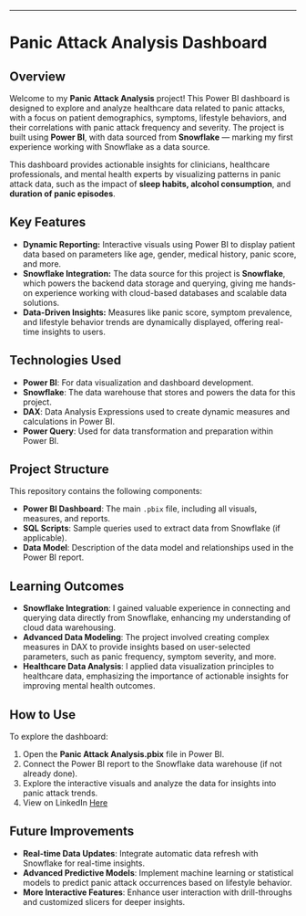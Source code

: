 ---

# **Panic Attack Analysis Dashboard**

## **Overview**

Welcome to my **Panic Attack Analysis** project! This Power BI dashboard is designed to explore and analyze healthcare data related to panic attacks, with a focus on patient demographics, symptoms, lifestyle behaviors, and their correlations with panic attack frequency and severity. The project is built using **Power BI**, with data sourced from **Snowflake** — marking my first experience working with Snowflake as a data source.

This dashboard provides actionable insights for clinicians, healthcare professionals, and mental health experts by visualizing patterns in panic attack data, such as the impact of **sleep habits, alcohol consumption**, and **duration of panic episodes**.

## **Key Features**

* **Dynamic Reporting:** Interactive visuals using Power BI to display patient data based on parameters like age, gender, medical history, panic score, and more.
* **Snowflake Integration:** The data source for this project is **Snowflake**, which powers the backend data storage and querying, giving me hands-on experience working with cloud-based databases and scalable data solutions.
* **Data-Driven Insights:** Measures like panic score, symptom prevalence, and lifestyle behavior trends are dynamically displayed, offering real-time insights to users.

## **Technologies Used**

* **Power BI**: For data visualization and dashboard development.
* **Snowflake**: The data warehouse that stores and powers the data for this project.
* **DAX**: Data Analysis Expressions used to create dynamic measures and calculations in Power BI.
* **Power Query**: Used for data transformation and preparation within Power BI.

## **Project Structure**

This repository contains the following components:

* **Power BI Dashboard**: The main `.pbix` file, including all visuals, measures, and reports.
* **SQL Scripts**: Sample queries used to extract data from Snowflake (if applicable).
* **Data Model**: Description of the data model and relationships used in the Power BI report.

## **Learning Outcomes**

* **Snowflake Integration**: I gained valuable experience in connecting and querying data directly from Snowflake, enhancing my understanding of cloud data warehousing.
* **Advanced Data Modeling**: The project involved creating complex measures in DAX to provide insights based on user-selected parameters, such as panic frequency, symptom severity, and more.
* **Healthcare Data Analysis**: I applied data visualization principles to healthcare data, emphasizing the importance of actionable insights for improving mental health outcomes.

## **How to Use**

To explore the dashboard:

1. Open the **Panic Attack Analysis.pbix** file in Power BI.
2. Connect the Power BI report to the Snowflake data warehouse (if not already done).
3. Explore the interactive visuals and analyze the data for insights into panic attack trends.
4. View on LinkedIn [Here](https://www.linkedin.com/posts/emmanuel-idowu-analyst_powerbi-snowflake-healthcareanalytics-activity-7338573276513734657-Q33O")

## **Future Improvements**

* **Real-time Data Updates**: Integrate automatic data refresh with Snowflake for real-time insights.
* **Advanced Predictive Models**: Implement machine learning or statistical models to predict panic attack occurrences based on lifestyle behavior.
* **More Interactive Features**: Enhance user interaction with drill-throughs and customized slicers for deeper insights.

